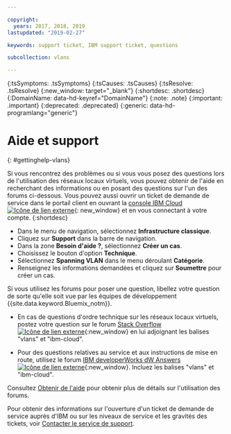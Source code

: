 ```yaml
---

copyright:
  years: 2017, 2018, 2019
lastupdated: "2019-02-27"

keywords: support ticket, IBM support ticket, questions

subcollection: vlans

---
```


<!-- Common attributes used in the template are defined as follows: -->
{:tsSymptoms: .tsSymptoms}
{:tsCauses: .tsCauses}
{:tsResolve: .tsResolve}
{:new_window: target="_blank"}
{:shortdesc: .shortdesc}
{:DomainName: data-hd-keyref="DomainName"}
{:note: .note}
{:important: .important}
{:deprecated: .deprecated}
{:generic: data-hd-programlang="generic"}

<!-- # {{site.data.keyword.blockstorageshort}} troubleshooting
{: #ts} -->
<!-- Provide an appropriate ID above -->

<!-- IN PROGRESS - AUDIENCE BLUE, STAGING ONLY -->


<!-- This is the template for troubleshooting topics.  -->

<!-- The short description section should include the service long name and "Bluemix" for search optimization. Example short description: -->

<!-- Add a heading and content for how to get help and support. Use this template for beta and GA services:  -->
# Aide et support
{: #gettinghelp-vlans}

Si vous rencontrez des problèmes ou si vous vous posez des questions lors de l'utilisation des réseaux locaux virtuels, vous pouvez obtenir de l'aide en recherchant des informations ou en posant des questions sur l'un des forums ci-dessous. Vous pouvez aussi ouvrir un ticket de demande de service dans le portail client en ouvrant la [console IBM Cloud ![Icône de lien externe](../../icons/launch-glyph.svg "Icône de lien externe")](https://{DomainName}/unifiedsupport/cases/add){: new_window} et en vous connectant à votre compte. 
{:shortdesc}

* Dans le menu de navigation, sélectionnez **Infrastructure classique**.
* Cliquez sur **Support** dans la barre de navigation.
* Dans la zone **Besoin d'aide ?**, sélectionnez **Créer un cas**.
* Choisissez le bouton d'option **Technique**.
* Sélectionnez **Spanning VLAN** dans le menu déroulant **Catégorie**.
* Renseignez les informations demandées et cliquez sur **Soumettre** pour créer un cas.

Si vous utilisez les forums pour poser une question, libellez votre question de sorte qu'elle soit vue par les équipes de développement {{site.data.keyword.Bluemix_notm}}.
<!--Insert the appropriate Stack Overflow tag for your service for <block-storage> in URL and text below:  -->
* En cas de questions d'ordre technique sur les réseaux locaux virtuels, postez votre question sur le forum [Stack Overflow ![Icône de lien externe](../../icons/launch-glyph.svg "Icône de lien externe")](https://stackoverflow.com/search?q=vlans+ibm-cloud){:new_window} en lui adjoignant les balises "vlans" et "ibm-cloud".
<!--Insert the appropriate dW Answers tag for your service for <service_keyword> in URL below:  -->
* Pour des questions relatives au service et aux instructions de mise en route, utilisez le forum [IBM developerWorks dW Answers ![Icône de lien externe](../../icons/launch-glyph.svg "Icône de lien externe")](https://developer.ibm.com/answers/topics/vlans.html?smartspace=ibm-cloud){:new_window}. Incluez les balises "vlans" et "ibm-cloud".

Consultez [Obtenir de l'aide](/docs/get-support?topic=get-support-getting-customer-support) pour obtenir plus de détails sur l'utilisation des forums.

Pour obtenir des informations sur l'ouverture d'un ticket de demande de service auprès d'IBM ou sur les niveaux de service et les gravités des tickets, voir [Contacter le service de support](/docs/get-support?topic=get-support-getting-customer-support).
